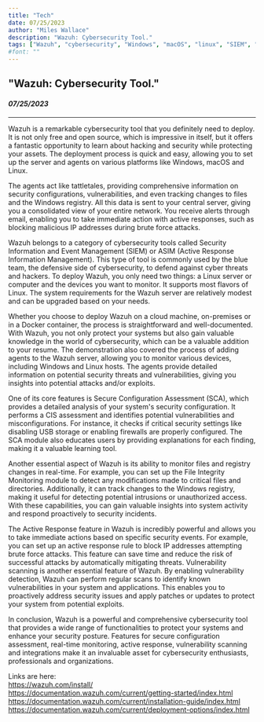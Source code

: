 ```yaml
---
title: "Tech"
date: 07/25/2023
author: "Miles Wallace"
description: "Wazuh: Cybersecurity Tool."
tags: ["Wazuh", "cybersecurity", "Windows", "macOS", "linux", "SIEM", "ASIM", "Docker", "SCA", "USB storage", "firewall", "CIS", "Network", "IP",  ]
#font: ""
---
```

## "Wazuh: Cybersecurity Tool."
#### _07/25/2023_ 
____
Wazuh is a remarkable cybersecurity tool that you definitely need to deploy. It is not only free and open source, which is impressive in itself, but it offers a fantastic opportunity to learn about hacking and security while protecting your assets. The deployment process is quick and easy, allowing you to set up the server and agents on various platforms like Windows, macOS and Linux.

The agents act like tattletales, providing comprehensive information on security configurations, vulnerabilities, and even tracking changes to files and the Windows registry. All this data is sent to your central server, giving you a consolidated view of your entire network. You receive alerts through email, enabling you to take immediate action with active responses, such as blocking malicious IP addresses during brute force attacks.

Wazuh belongs to a category of cybersecurity tools called Security Information and Event Management (SIEM) or ASIM (Active Response Information Management). This type of tool is commonly used by the blue team, the defensive side of cybersecurity, to defend against cyber threats and hackers. To deploy Wazuh, you only need two things: a Linux server or computer and the devices you want to monitor. It supports most flavors of Linux. The system requirements for the Wazuh server are relatively modest and can be upgraded based on your needs.

Whether you choose to deploy Wazuh on a cloud machine, on-premises or in a Docker container, the process is straightforward and well-documented. With Wazuh, you not only protect your systems but also gain valuable knowledge in the world of cybersecurity, which can be a valuable addition to your resume. The demonstration also covered the process of adding agents to the Wazuh server, allowing you to monitor various devices, including Windows and Linux hosts. The agents provide detailed information on potential security threats and vulnerabilities, giving you insights into potential attacks and/or exploits. 

One of its core features is Secure Configuration Assessment (SCA), which provides a detailed analysis of your system's security configuration. It performs a CIS assessment and identifies potential vulnerabilities and misconfigurations. For instance, it checks if critical security settings like disabling USB storage or enabling firewalls are properly configured. The SCA module also educates users by providing explanations for each finding, making it a valuable learning tool.

Another essential aspect of Wazuh is its ability to monitor files and registry changes in real-time. For example, you can set up the File Integrity Monitoring module to detect any modifications made to critical files and directories. Additionally, it can track changes to the Windows registry, making it useful for detecting potential intrusions or unauthorized access. With these capabilities, you can gain valuable insights into system activity and respond proactively to security incidents.

The Active Response feature in Wazuh is incredibly powerful and allows you to take immediate actions based on specific security events. For example, you can set up an active response rule to block IP addresses attempting brute force attacks. This feature can save time and reduce the risk of successful attacks by automatically mitigating threats.
Vulnerability scanning is another essential feature of Wazuh. By enabling vulnerability detection, Wazuh can perform regular scans to identify known vulnerabilities in your system and applications. This enables you to proactively address security issues and apply patches or updates to protect your system from potential exploits.

In conclusion, Wazuh is a powerful and comprehensive cybersecurity tool that provides a wide range of functionalities to protect your systems and enhance your security posture. Features for secure configuration assessment, real-time monitoring, active response, vulnerability scanning and integrations make it an invaluable asset for cybersecurity enthusiasts, professionals and organizations.

Links are here:  
https://wazuh.com/install/    
https://documentation.wazuh.com/current/getting-started/index.html    
https://documentation.wazuh.com/current/installation-guide/index.html    
https://documentation.wazuh.com/current/deployment-options/index.html    

